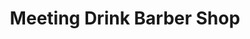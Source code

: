 ---
title: "Meeting Drink Barber Shop"
url: /santo-domingo-este/meeting-drink-barber-shop/
shop: Friseur
---
